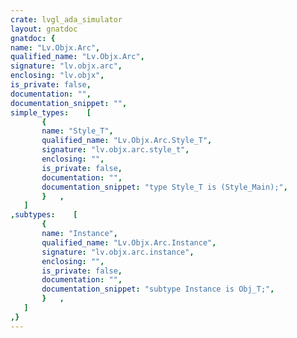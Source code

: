 ```yaml
---
crate: lvgl_ada_simulator
layout: gnatdoc
gnatdoc: {
name: "Lv.Objx.Arc",
qualified_name: "Lv.Objx.Arc",
signature: "lv.objx.arc",
enclosing: "lv.objx",
is_private: false,
documentation: "",
documentation_snippet: "",
simple_types:    [
       {
       name: "Style_T",
       qualified_name: "Lv.Objx.Arc.Style_T",
       signature: "lv.objx.arc.style_t",
       enclosing: "",
       is_private: false,
       documentation: "",
       documentation_snippet: "type Style_T is (Style_Main);",
       }   ,
   ]
,subtypes:    [
       {
       name: "Instance",
       qualified_name: "Lv.Objx.Arc.Instance",
       signature: "lv.objx.arc.instance",
       enclosing: "",
       is_private: false,
       documentation: "",
       documentation_snippet: "subtype Instance is Obj_T;",
       }   ,
   ]
,}
---
```

